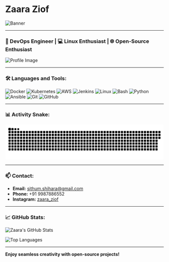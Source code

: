 # Zaara Ziof

![Banner](./path-to-your-uploaded-image1.png)

---

### 🚀 DevOps Engineer | 💻 Linux Enthusiast | 🌐 Open-Source Enthusiast

![Profile Image](./path-to-your-uploaded-image2.png)

---

### 🛠️ Languages and Tools:

<p align="left">
  <img src="https://img.icons8.com/fluency/48/000000/docker.png" alt="Docker"/>
  <img src="https://img.icons8.com/color/48/000000/kubernetes.png" alt="Kubernetes"/>
  <img src="https://img.icons8.com/color/48/000000/amazon-web-services.png" alt="AWS"/>
  <img src="https://img.icons8.com/color/48/000000/jenkins.png" alt="Jenkins"/>
  <img src="https://img.icons8.com/color/48/000000/linux.png" alt="Linux"/>
  <img src="https://img.icons8.com/color/48/000000/bash.png" alt="Bash"/>
  <img src="https://img.icons8.com/color/48/000000/python.png" alt="Python"/>
  <img src="https://img.icons8.com/external-tal-revivo-color-tal-revivo/48/000000/external-ansible-an-open-source-software-provisioning-configuration-management-and-application-deployment-tool-logo-color-tal-revivo.png" alt="Ansible"/>
  <img src="https://img.icons8.com/color/48/000000/git.png" alt="Git"/>
  <img src="https://img.icons8.com/material-outlined/48/000000/github.png" alt="GitHub"/>
</p>

---

### 📊 Activity Snake:

![GitHub Snake](https://raw.githubusercontent.com/dev-bittu/dev-bittu/output/snake.svg)

---

### 📫 Contact:

- **Email:** sithum.shihara@gmail.com
- **Phone:** +91 9987886552
- **Instagram:** [zaara_ziof](https://instagram.com/zaara_ziof)

---

### 📈 GitHub Stats:

![Zaara's GitHub Stats](https://github-readme-stats.vercel.app/api?username=yourusername&show_icons=true&theme=radical)

![Top Languages](https://github-readme-stats.vercel.app/api/top-langs/?username=yourusername&layout=compact&theme=radical)

---

**Enjoy seamless creativity with open-source projects!**
